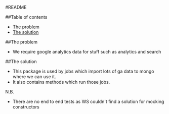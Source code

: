 #README

##Table of contents

* [The problem](#the-problem)
* [The solution](#the-solution)

##The problem

 - We require google analytics data for stuff such as analytics and search

##The solution

 - This package is used by jobs which import lots of ga data to mongo where we can use it.
 - It also contains methods which run those jobs.

 N.B.
  - There are no end to end tests as WS couldn't find a solution for mocking constructors
